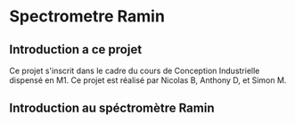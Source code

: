 # Spectrometre Ramin

## Introduction a ce projet
Ce projet s'inscrit dans le cadre du cours de Conception Industrielle dispensé en M1.
Ce projet est réalisé par Nicolas B, Anthony D, et Simon M.

## Introduction au spéctromètre Ramin

